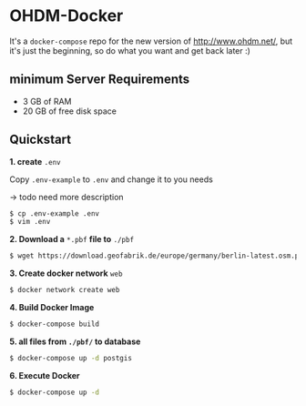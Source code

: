 # OHDM-Docker

It's a `docker-compose` repo for the new version of http://www.ohdm.net/, but it's just the beginning, so
do what you want and get back later :)

## minimum Server Requirements

- 3 GB of RAM
- 20 GB of free disk space

## Quickstart

**1. create** `.env`

Copy `.env-example` to `.env` and change it to you needs

-> todo need more description

```bash
$ cp .env-example .env
$ vim .env
```

**2. Download a** `*.pbf` **file to** `./pbf`

```bash
$ wget https://download.geofabrik.de/europe/germany/berlin-latest.osm.pbf -O pbf/berlin-latest.osm.pbf
```

**3. Create docker network** `web`

```bash
$ docker network create web
```

**4. Build Docker Image**

```bash
$ docker-compose build
```

**5. all files from `./pbf/` to database**

```bash
$ docker-compose up -d postgis
```

**6. Execute Docker**

```bash
$ docker-compose up -d
```
